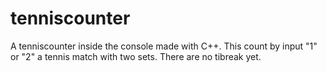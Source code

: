 # tenniscounter
A tenniscounter inside the console made with C++.
This count by input "1" or "2" a tennis match with two sets.
There are no tibreak yet.
